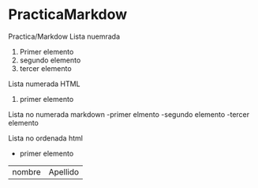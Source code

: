 # PracticaMarkdow
Practica/Markdow
Lista nuemrada 
1. Primer elemento
2. segundo elemento
3. tercer elemento

Lista numerada HTML
<ol>
 <li> primer elemento</l1>
</ol>

Lista no numerada markdown
-primer elmento
-segundo elemento
-tercer elemento 

Lista no ordenada html
<ul>
 <li>primer elemento </l1>
</ul>


<table>
 <tr><td>nombre</td><td>Apellido</td></tr>
</table>
